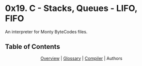 <p align="center">
<h1>0x19. C - Stacks, Queues - LIFO, FIFO</h1>
An interpreter for Monty ByteCodes files.</p>
  
<h2>Table of Contents</h2>
<p align="center">
<a href="#overview">Overview</a> | <a href="#glossary">Glossary</a> | <a href="#compilers">Compiler</a> | <a href"#authors">Authors</a>
</p>
